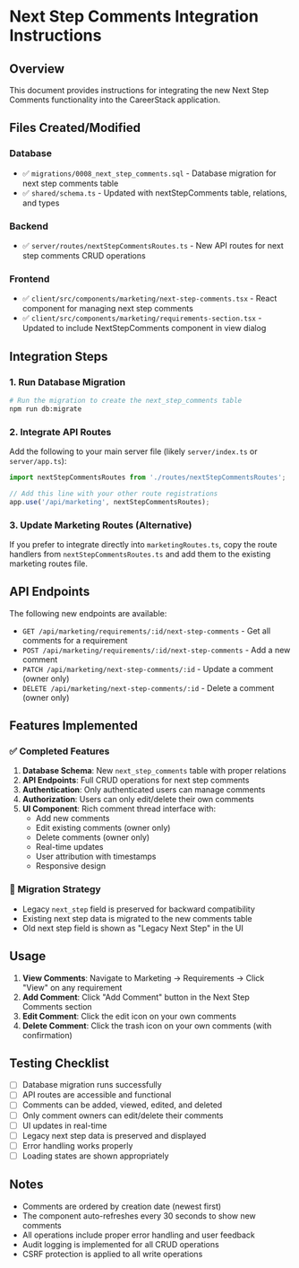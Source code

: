 # Next Step Comments Integration Instructions

## Overview
This document provides instructions for integrating the new Next Step Comments functionality into the CareerStack application.

## Files Created/Modified

### Database
- ✅ `migrations/0008_next_step_comments.sql` - Database migration for next step comments table
- ✅ `shared/schema.ts` - Updated with nextStepComments table, relations, and types

### Backend
- ✅ `server/routes/nextStepCommentsRoutes.ts` - New API routes for next step comments CRUD operations

### Frontend
- ✅ `client/src/components/marketing/next-step-comments.tsx` - React component for managing next step comments
- ✅ `client/src/components/marketing/requirements-section.tsx` - Updated to include NextStepComments component in view dialog

## Integration Steps

### 1. Run Database Migration
```bash
# Run the migration to create the next_step_comments table
npm run db:migrate
```

### 2. Integrate API Routes
Add the following to your main server file (likely `server/index.ts` or `server/app.ts`):

```typescript
import nextStepCommentsRoutes from './routes/nextStepCommentsRoutes';

// Add this line with your other route registrations
app.use('/api/marketing', nextStepCommentsRoutes);
```

### 3. Update Marketing Routes (Alternative)
If you prefer to integrate directly into `marketingRoutes.ts`, copy the route handlers from `nextStepCommentsRoutes.ts` and add them to the existing marketing routes file.

## API Endpoints

The following new endpoints are available:

- `GET /api/marketing/requirements/:id/next-step-comments` - Get all comments for a requirement
- `POST /api/marketing/requirements/:id/next-step-comments` - Add a new comment
- `PATCH /api/marketing/next-step-comments/:id` - Update a comment (owner only)
- `DELETE /api/marketing/next-step-comments/:id` - Delete a comment (owner only)

## Features Implemented

### ✅ Completed Features
1. **Database Schema**: New `next_step_comments` table with proper relations
2. **API Endpoints**: Full CRUD operations for next step comments
3. **Authentication**: Only authenticated users can manage comments
4. **Authorization**: Users can only edit/delete their own comments
5. **UI Component**: Rich comment thread interface with:
   - Add new comments
   - Edit existing comments (owner only)
   - Delete comments (owner only)
   - Real-time updates
   - User attribution with timestamps
   - Responsive design

### 🔄 Migration Strategy
- Legacy `next_step` field is preserved for backward compatibility
- Existing next step data is migrated to the new comments table
- Old next step field is shown as "Legacy Next Step" in the UI

## Usage

1. **View Comments**: Navigate to Marketing → Requirements → Click "View" on any requirement
2. **Add Comment**: Click "Add Comment" button in the Next Step Comments section
3. **Edit Comment**: Click the edit icon on your own comments
4. **Delete Comment**: Click the trash icon on your own comments (with confirmation)

## Testing Checklist

- [ ] Database migration runs successfully
- [ ] API routes are accessible and functional
- [ ] Comments can be added, viewed, edited, and deleted
- [ ] Only comment owners can edit/delete their comments
- [ ] UI updates in real-time
- [ ] Legacy next step data is preserved and displayed
- [ ] Error handling works properly
- [ ] Loading states are shown appropriately

## Notes

- Comments are ordered by creation date (newest first)
- The component auto-refreshes every 30 seconds to show new comments
- All operations include proper error handling and user feedback
- Audit logging is implemented for all CRUD operations
- CSRF protection is applied to all write operations
